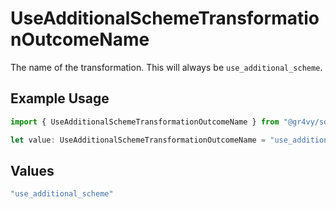 # UseAdditionalSchemeTransformationOutcomeName

The name of the transformation. This will always be `use_additional_scheme`.

## Example Usage

```typescript
import { UseAdditionalSchemeTransformationOutcomeName } from "@gr4vy/sdk/models/components";

let value: UseAdditionalSchemeTransformationOutcomeName = "use_additional_scheme";
```

## Values

```typescript
"use_additional_scheme"
```